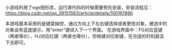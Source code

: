 小游戏利用了ege图形库，运行源代码的时候需要预先安装，安装流程见：https://blog.csdn.net/qq_39151563/article/details/100161986

本游戏基本采用的是键盘操控，通过方向上下左右键选择或者更改对象，被选中的对象会有蓝底提示，用“enter”键进入下一个界面。
在游戏界面中：FG对应蓝键（两者等价），HJ对应红键（两者也等价），空格键对应紫键，在合适的时机敲击下去即可。